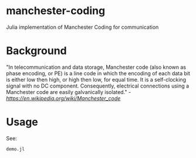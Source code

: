 # manchester-coding
Julia implementation of Manchester Coding for communication

# Background
"In telecommunication and data storage, Manchester code (also known as phase encoding, or PE) is a line code in which the encoding of each data bit is either low then high, or high then low, for equal time. It is a self-clocking signal with no DC component. Consequently, electrical connections using a Manchester code are easily galvanically isolated." - *https://en.wikipedia.org/wiki/Manchester_code*

# Usage
See:
```
demo.jl
```

